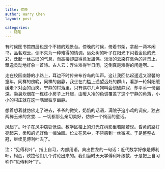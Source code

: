 ```yaml
---
title: 傍晚
author: Harry Chen
layout: post

categories:
  - 随笔
---
```


  有时候图书馆四层也是个不错的观景台。傍晚的时候，倚着书架，拿起一两本闲书，品茗观云，倒不失为一种难得的情调。远处树的叶子在阳光下闪着金色的光彩，泛起一丝古旧的气息，而高楼却显得愈发雄伟。淡淡的云染在蓝色的背景上，飘逸灵动地好象一首诗。古人云：浮生难得半日闲，这倒真是难得的闲适啊……

  走在校园幽静的小路上，耳边不时传来布谷鸟的叫声。这让我回忆起遥远又温馨的童年，同样的傍晚，同样的幽静，我坐在门槛上遥望远处的群山，看那一轮斜阳缓缓走下对面的山岗。宁静的村落里，只有偶尔几声狗叫会划破静寂，却平添一份幽深。袅袅炊烟在一栋栋小房子上升起，由暖入冷的色调覆盖了这个宁静的角落，小小的村庄就在这一隅里独享幽静。

  想着想着就仿佛走了进去，爷爷的微笑，奶奶的话语，满院子追小鸡的调皮，独占两棒玉米的贪婪……一切都那么亲切美好，仿佛一个绚丽的童话。

  风起了。叶子在风中窃窃低语。教学区楼上的灯光在树影里若隐若现。昏黄的路灯亮起来，柔和的光好像一幅油画。伫立在风中，不禁感到一丝微凉。于是整整衣冠，继续见傅利叶去了。

  注：“见傅利叶”，指上自习，内部用语，典出世龙的一句话：近代数学好像是傅利叶，柯西，欧拉他们几个讨论出来的。我们当时天天学傅利叶级数，于是把上自习称作“见傅利叶”了。
